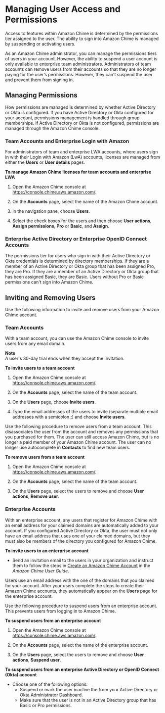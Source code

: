 # Managing User Access and Permissions<a name="manage-access"></a>

Access to features within Amazon Chime is determined by the permissions tier assigned to the user\. The ability to sign into Amazon Chime is managed by suspending or activating users\. 

As an Amazon Chime administrator, you can manage the permissions tiers of users in your account\. However, the ability to suspend a user account is only available to enterprise team administrators\. Administrators of team accounts can remove users from their accounts so that they are no longer paying for the user’s permissions\. However, they can't suspend the user and prevent them from signing in\. 

## Managing Permissions<a name="manage-licenses"></a>

How permissions are managed is determined by whether Active Directory or Okta is configured\. If you have Active Directory or Okta configured for your account, permissions management is handled through group memberships\. If Active Directory or Okta is not configured, permissions are managed through the Amazon Chime console\. 

### Team Accounts and Enterprise Login with Amazon<a name="manage-team-licenses"></a>

For administrators of team and enterprise LWA accounts, where users sign in with their Login with Amazon \(LwA\) accounts, licenses are managed from either the **Users** or **User details** pages\. 

**To manage Amazon Chime licenses for team accounts and enterprise LWA**

1. Open the Amazon Chime console at [https://console\.chime\.aws\.amazon\.com/](https://console.chime.aws.amazon.com)\.

1. On the **Accounts** page, select the name of the Amazon Chime account\.

1. In the navigation pane, choose **Users**\.

1. Select the check boxes for the users and then choose **User actions**, **Assign permissions**, **Pro** or **Basic**, and **Assign**\.

### Enterprise Active Directory or Enterprise OpenID Connect Accounts<a name="manage-AD-licenses"></a>

The permissions tier for users who sign in with their Active Directory or Okta credentials is determined by directory memberships\. If they are a member of an Active Directory or Okta group that has been assigned Pro, they are Pro\. If they are a member of an Active Directory or Okta group that has been assigned Basic, they are Basic\. Users without Pro or Basic permissions can't sign into Amazon Chime\.

## Inviting and Removing Users<a name="invite-users-team"></a>

Use the following information to invite and remove users from your Amazon Chime account\.

### Team Accounts<a name="invite-team"></a>

With a team account, you can use the Amazon Chime console to invite users from any email domain\.

**Note**  
A user's 30\-day trial ends when they accept the invitation\.

**To invite users to a team account**

1. Open the Amazon Chime console at [https://console\.chime\.aws\.amazon\.com/](https://console.chime.aws.amazon.com)\.

1. On the **Accounts** page, select the name of the team account\.

1. On the **Users** page, choose **Invite users**\.

1. Type the email addresses of the users to invite \(separate multiple email addresses with a semicolon **;**\) and choose **Invite users**\.

Use the following procedure to remove users from a team account\. This disassociates the user from the account and removes any permissions that you purchased for them\. The user can still access Amazon Chime, but is no longer a paid member of your Amazon Chime account\. The user can no longer use autocomplete in **Contacts** to find new team users\.

**To remove users from a team account**

1. Open the Amazon Chime console at [https://console\.chime\.aws\.amazon\.com/](https://console.chime.aws.amazon.com)\.

1. On the **Accounts** page, select the name of the team account\.

1. On the **Users** page, select the users to remove and choose **User actions**, **Remove user**\.

### Enterprise Accounts<a name="invite-enterprise"></a>

With an enterprise account, any users that register for Amazon Chime with an email address for your claimed domains are automatically added to your account\. If you configured Active Directory or Okta, the user must not only have an email address that uses one of your claimed domains, but they must also be members of the directory you configured for Amazon Chime\.

**To invite users to an enterprise account**
+ Send an invitation email to the users in your organization and instruct them to follow the steps in [Create an Amazon Chime Account](https://docs.aws.amazon.com/chime/latest/ug/chime-create-account.html) in the *Amazon Chime User Guide*\.

Users use an email address with the one of the domains that you claimed for your account\. After your users complete the steps to create their Amazon Chime accounts, they automatically appear on the **Users** page for the enterprise account\.

Use the following procedure to suspend users from an enterprise account\. This prevents users from logging in to Amazon Chime\.

**To suspend users from an enterprise account**

1. Open the Amazon Chime console at [https://console\.chime\.aws\.amazon\.com/](https://console.chime.aws.amazon.com)\.

1. On the **Accounts** page, select the name of the enterprise account\.

1. On the **Users** page, select the users to remove and choose **User actions**, **Suspend user**\.

**To suspend users from an enterprise Active Directory or OpenID Connect \(Okta\) account**
+ Choose one of the following options:
  + Suspend or mark the user inactive the from your Active Directory or Okta Administrator Dashboard\.
  + Make sure that the user is not in an Active Directory group that has Basic or Pro permissions\.